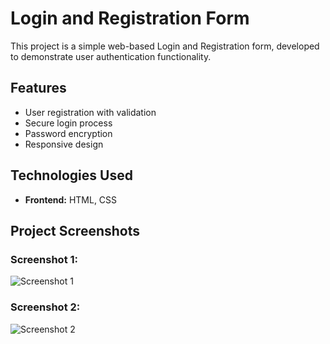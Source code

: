 # Login and Registration Form

This project is a simple web-based Login and Registration form, developed to demonstrate user authentication functionality.

## Features
- User registration with validation
- Secure login process
- Password encryption
- Responsive design

## Technologies Used
- **Frontend:** HTML, CSS
## Project Screenshots

### Screenshot 1:
![Screenshot 1](Login-Registration-Form-main/login/images/Screenshot1.png)

### Screenshot 2:
![Screenshot 2](Login-Registration-Form-main/login/images/Screenshot2.png)
